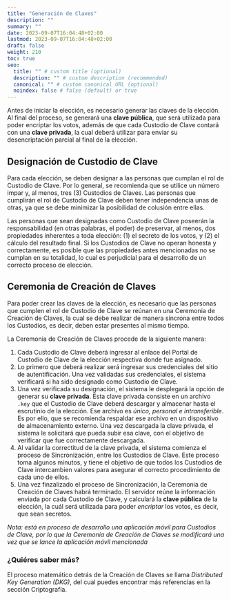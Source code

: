 ```yaml
---
title: "Generación de Claves"
description: ""
summary: ""
date: 2023-09-07T16:04:48+02:00
lastmod: 2023-09-07T16:04:48+02:00
draft: false
weight: 210
toc: true
seo:
  title: "" # custom title (optional)
  description: "" # custom description (recommended)
  canonical: "" # custom canonical URL (optional)
  noindex: false # false (default) or true
---
```


Antes de iniciar la elección, es necesario generar las claves
de la elección. Al final del proceso, se generará una **clave
pública**, que será utilizada para poder encriptar los votos,
además de que cada Custodio de Clave contará con una **clave
privada**, la cual deberá utilizar para enviar su
desencriptación parcial al final de la elección.

## Designación de Custodio de Clave

Para cada elección, se deben designar a las personas que cumplan
el rol de Custodio de Clave. Por lo general, se recomienda que se
utilice un número impar y, al menos, tres (3) Custodios de Claves.
Las personas que cumplirán el rol de Custodio de Clave deben tener
independencia unas de otras, ya que se debe minimizar la posibilidad
de colusión entre ellas.

Las personas que sean designadas como Custodio de Clave poseerán la
responsabilidad (en otras palabras, el poder) de preservar, al menos,
dos propiedades inherentes a toda elección: (1) el secreto de los
votos, y (2) el cálculo del resultado final. Si los Custodios de Clave
no operan honesta y correctamente, es posible que las propiedades
antes mencionadas no se cumplan en su totalidad, lo cual es perjudicial
para el desarrollo de un correcto proceso de elección.

## Ceremonia de Creación de Claves

Para poder crear las claves de la elección, es necesario que las personas
que cumplen el rol de Custodio de Clave se reúnan en una Ceremonia de Creación
de Claves, la cual se debe realizar de manera síncrona entre todos los
Custodios, es decir, deben estar presentes al mismo tiempo.

La Ceremonia de Creación de Claves procede de la siguiente manera:
1. Cada Custodio de Clave deberá ingresar al enlace del Portal de
Custodio de Clave de la elección respectiva donde fue asignado.
2. Lo primero que deberá realizar será ingresar
sus credenciales del sitio de autentificación. Una vez validadas sus
credenciales, el sistema verificará si ha sido designado como
Custodio de Clave.
3. Una vez verificada su designación, el sistema le desplegará
la opción de generar su **clave privada**. Esta clave privada consiste
en un archivo `.key` que el Custodio de Clave deberá descargar y
almacenar hasta el escrutinio de la elección.
Ese archivo es *único, personal e intransferible*. Es por ello,
que se recomienda respaldar ese archivo en un dispositivo de almacenamiento
externo. Una vez descargada la clave privada, el sistema le solicitará
que pueda subir esa clave, con el objetivo de verificar que fue correctamente
descargada.
4. Al validar la correctitud de la clave privada, el sistema comienza el
proceso de Sincronización, entre los Custodios de Clave. Este proceso toma
algunos minutos, y tiene el objetivo de que todos los Custodios de Clave
intercambien valores para asegurar el correcto procedimiento de cada uno
de ellos.
5. Una vez finzalizado el proceso de Sincronización, la Ceremonia de Creación
de Claves habrá terminado. El servidor reúne la información enviada por
cada Custodio de Clave, y calculará la **clave pública** de la elección,
la cuál será utilizada para poder *encriptar* los votos, es decir, que
sean secretos.

*Nota: está en proceso de desarrollo una aplicación móvil para Custodios de
Clave, por lo que la Ceremonia de Creación de Claves se modificará una vez
que se lance la aplicación móvil mencionada*

### ¿Quiéres saber más?
El proceso matemático detrás de la Creación de Claves se llama *Distributed
Key Generation (DKG)*, del cual puedes encontrar más referencias en la sección
Criptografía.
